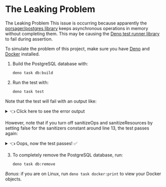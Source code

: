 # The Leaking Problem

The Leaking Problem This issue is occurring because apparently the
[porsager/postgres library](https://github.com/porsager/postgres) keeps
asynchronous operations in memory without completing them. This may be causing
the [Deno test runner library](https://deno.land/std@0.212.0/testing/bdd.ts) to
fail during assertion.

To simulate the problem of this project, make sure you have
[Deno](https://deno.land/) and [Docker](https://www.docker.com/) installed.

1. Build the PostgreSQL database with:

   ```bash
   deno task db:build
   ```

2. Run the test with:

   ```bash
   deno task test
   ```

Note that the test will fail with an output like:

<details>
    <summary>👈 Click here to see the error output</summary>

```
ERRORS

leak problem test ... should not leak => https://deno.land/std@0.212.0/testing/_test_suite.ts:323:15
error: Leaking async ops:
  - 1 async operation to op_read was started in this test, but never completed. The operation was started here:
    at handleOpCallTracing (ext:core/01_core.js:535:42)
    at Object.op_read (ext:core/01_core.js:379:21)
    at TcpConn.read (ext:deno_net/01_net.js:128:26)
    at success (https://deno.land/x/postgresjs@v3.4.3/polyfills.js:97:66)
    at eventLoopTick (ext:core/01_core.js:182:7)
  - 1 async operation to sleep for a duration was started in this test, but never completed. This is often caused by not cancelling a `setTimeout` or `setInterval` call. The operation was started here:
    at handleOpCallTracing (ext:core/01_core.js:535:42)
    at op_sleep (ext:core/01_core.js:379:21)
    at runAfterTimeout (ext:deno_web/02_timers.js:234:20)
    at initializeTimer (ext:deno_web/02_timers.js:192:3)
    at setTimeout (ext:deno_web/02_timers.js:336:10)
    at Object.start (https://deno.land/x/postgresjs@v3.4.3/src/connection.js:1033:15)
    at connected (https://deno.land/x/postgresjs@v3.4.3/src/connection.js:365:17)
    at https://deno.land/x/postgresjs@v3.4.3/polyfills.js:138:30
    at Array.forEach (<anonymous>)
    at call (https://deno.land/x/postgresjs@v3.4.3/polyfills.js:138:16)

FAILURES

leak problem test ... should not leak => https://deno.land/std@0.212.0/testing/_test_suite.ts:323:15
```

</details>

However, note that if you turn off sanitizeOps and sanitizeResources by setting
false for the sanitizers constant around line 13, the test passes again:

<details>
    <summary>👈 Oops, now the test passes! ✅</summary>

```bash
running 1 test from ./main_test.ts
leak problem test ...
  should not leak ...
------- output -------
create_result:  Result(0) []
insert_result:  Result(1) [ { name: "test" } ]
drop_result:  Result(0) []
----- output end -----
  should not leak ... ok (319ms)
leak problem test ... ok (323ms)

ok | 1 passed (1 step) | 0 failed (329ms)
```

</details>

3. To completely remove the PostgreSQL database, run:

   ```bash
   deno task db:remove
   ```

_Bonus_: if you are on Linux, run `deno task docker:print` to view your Docker
objects.
